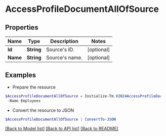 # AccessProfileDocumentAllOfSource
## Properties

Name | Type | Description | Notes
------------ | ------------- | ------------- | -------------
**Id** | **String** | Source&#39;s ID. | [optional] 
**Name** | **String** | Source&#39;s name. | [optional] 

## Examples

- Prepare the resource
```powershell
$AccessProfileDocumentAllOfSource = Initialize-Tm.V2024AccessProfileDocumentAllOfSource  -Id ff8081815757d4fb0157588f3d9d008f `
 -Name Employees
```

- Convert the resource to JSON
```powershell
$AccessProfileDocumentAllOfSource | ConvertTo-JSON
```

[[Back to Model list]](../README.md#documentation-for-models) [[Back to API list]](../README.md#documentation-for-api-endpoints) [[Back to README]](../README.md)

